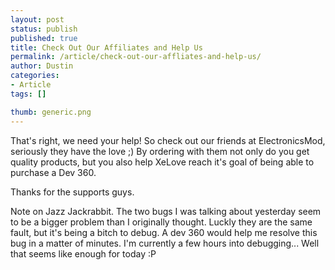 ```yaml
---
layout: post
status: publish
published: true
title: Check Out Our Affiliates and Help Us
permalink: /article/check-out-our-affliates-and-help-us/
author: Dustin
categories:
- Article
tags: []

thumb: generic.png
---
```

That's right, we need your help! So check out our friends at ElectronicsMod,
seriously they have the love ;) By ordering with them not only do you get
quality products, but you also help XeLove reach it's goal of being able to
purchase a Dev 360.

Thanks for the supports guys.

Note on Jazz Jackrabbit. The two bugs I was talking about yesterday seem to be a
bigger problem than I originally thought. Luckly they are the same fault, but
it's being a bitch to debug. A dev 360 would help me resolve this bug in a
matter of minutes. I'm currently a few hours into debugging... Well that seems
like enough for today :P
